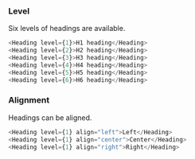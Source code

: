 ### Level

Six levels of headings are available.

```js
<Heading level={1}>H1 heading</Heading>
<Heading level={2}>H2 heading</Heading>
<Heading level={3}>H3 heading</Heading>
<Heading level={4}>H4 heading</Heading>
<Heading level={5}>H5 heading</Heading>
<Heading level={6}>H6 heading</Heading>
```

### Alignment

Headings can be aligned.

```js
<Heading level={1} align="left">Left</Heading>
<Heading level={1} align="center">Center</Heading>
<Heading level={1} align="right">Right</Heading>
```
